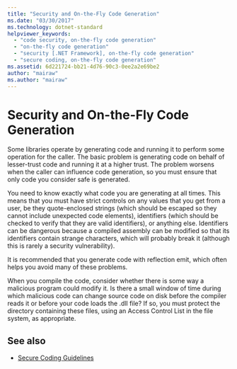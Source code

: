 ```yaml
---
title: "Security and On-the-Fly Code Generation"
ms.date: "03/30/2017"
ms.technology: dotnet-standard
helpviewer_keywords: 
  - "code security, on-the-fly code generation"
  - "on-the-fly code generation"
  - "security [.NET Framework], on-the-fly code generation"
  - "secure coding, on-the-fly code generation"
ms.assetid: 6d221724-bb21-4d76-90c3-0ee2a2e69be2
author: "mairaw"
ms.author: "mairaw"
---
```

# Security and On-the-Fly Code Generation
Some libraries operate by generating code and running it to perform some operation for the caller. The basic problem is generating code on behalf of lesser-trust code and running it at a higher trust. The problem worsens when the caller can influence code generation, so you must ensure that only code you consider safe is generated.  
  
 You need to know exactly what code you are generating at all times. This means that you must have strict controls on any values that you get from a user, be they quote-enclosed strings (which should be escaped so they cannot include unexpected code elements), identifiers (which should be checked to verify that they are valid identifiers), or anything else. Identifiers can be dangerous because a compiled assembly can be modified so that its identifiers contain strange characters, which will probably break it (although this is rarely a security vulnerability).  
  
 It is recommended that you generate code with reflection emit, which often helps you avoid many of these problems.  
  
 When you compile the code, consider whether there is some way a malicious program could modify it. Is there a small window of time during which malicious code can change source code on disk before the compiler reads it or before your code loads the .dll file? If so, you must protect the directory containing these files, using an Access Control List in the file system, as appropriate.  
  
## See also

- [Secure Coding Guidelines](../../../docs/standard/security/secure-coding-guidelines.md)
